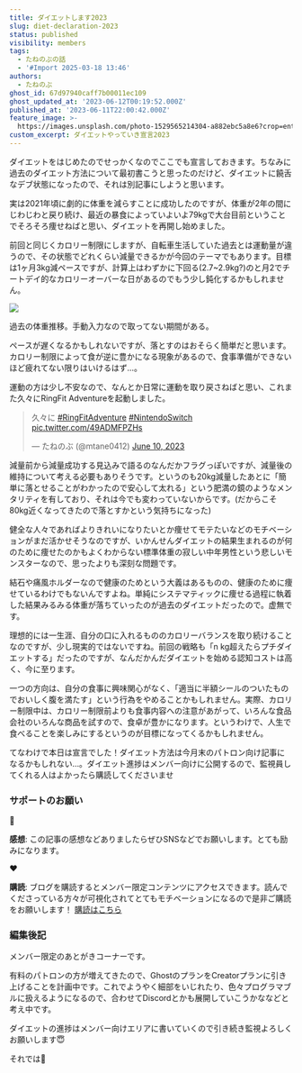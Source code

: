 ```yaml
---
title: ダイエットします2023
slug: diet-declaration-2023
status: published
visibility: members
tags:
  - たねのぶの話
  - '#Import 2025-03-18 13:46'
authors:
  - たねのぶ
ghost_id: 67d97940caff7b00011ec109
ghost_updated_at: '2023-06-12T00:19:52.000Z'
published_at: '2023-06-11T22:00:42.000Z'
feature_image: >-
  https://images.unsplash.com/photo-1529565214304-a882ebc5a8e6?crop=entropy&cs=tinysrgb&fit=max&fm=jpg&ixid=M3wxMTc3M3wwfDF8c2VhcmNofDZ8fGZhdHxlbnwwfHx8fDE2ODY1MDUxNTB8MA&ixlib=rb-4.0.3&q=80&w=2000
custom_excerpt: ダイエットやっていき宣言2023
---
```

ダイエットをはじめたのでせっかくなのでここでも宣言しておきます。ちなみに過去のダイエット方法について最初書こうと思ったのだけど、ダイエットに饒舌なデブ状態になったので、それは別記事にしようと思います。

実は2021年頃に劇的に体重を減らすことに成功したのですが、体重が2年の間にじわじわと戻り続け、最近の暴食によっていよいよ79kgで大台目前ということでそろそろ痩せねばと思い、ダイエットを再開し始めました。

前回と同じくカロリー制限にしますが、自転車生活していた過去とは運動量が違うので、その状態でどれくらい減量できるかが今回のテーマでもあります。目標は1ヶ月3kg減ペースですが、計算上はわずかに下回る(2.7~2.9kg?)のと月2でチートデイ的なカロリーオーバーな日があるのでもう少し鈍化するかもしれません。

![](https://hanatane.net/content/images/2023/06/IMG_9A90312161BE-1.jpeg)

過去の体重推移。手動入力なので取ってない期間がある。

ペースが遅くなるかもしれないですが、落とすのはおそらく簡単だと思います。カロリー制限によって食が逆に豊かになる現象があるので、食事準備ができないほど疲れてない限りはいけるはず…。

運動の方は少し不安なので、なんとか日常に運動を取り戻さねばと思い、これまた久々にRingFit Adventureを起動しました。

> 久々に [#RingFitAdventure](https://twitter.com/hashtag/RingFitAdventure?src=hash&ref_src=twsrc%5Etfw) [#NintendoSwitch](https://twitter.com/hashtag/NintendoSwitch?src=hash&ref_src=twsrc%5Etfw) [pic.twitter.com/49ADMFPZHs](https://t.co/49ADMFPZHs)
> 
> — たねのぶ (@mtane0412) [June 10, 2023](https://twitter.com/mtane0412/status/1667496883995164672?ref_src=twsrc%5Etfw)

減量前から減量成功する見込みで語るのなんだかフラグっぽいですが、減量後の維持について考える必要もありそうです。というのも20kg減量したあとに「簡単に落とせることがわかったので安心して太れる」という肥満の鏡のようなメンタリティを有しており、それは今でも変わっていないからです。(だからこそ80kg近くなってきたので落とすかという気持ちになった)

健全な人々であればよりきれいになりたいとか痩せてモテたいなどのモチベーションがまだ活かせそうなのですが、いかんせんダイエットの結果生まれるのが何のために痩せたのかもよくわからない標準体重の寂しい中年男性という悲しいモンスターなので、思ったよりも深刻な問題です。

結石や痛風ホルダーなので健康のためという大義はあるものの、健康のために痩せているわけでもないんですよね。単純にシステマティックに痩せる過程に執着した結果みるみる体重が落ちていったのが過去のダイエットだったので。虚無です。

理想的には一生涯、自分の口に入れるもののカロリーバランスを取り続けることなのですが、少し現実的ではないですね。前回の戦略も「n kg超えたらプチダイエットする」だったのですが、なんだかんだダイエットを始める認知コストは高く、今に至ります。

一つの方向は、自分の食事に興味関心がなく、「適当に半額シールのついたものでおいしく腹を満たす」という行為をやめることかもしれません。実際、カロリー制限中は、カロリー制限前よりも食事内容への注意があがって、いろんな食品会社のいろんな商品を試すので、食卓が豊かになります。というわけで、人生で食べることを楽しみにするというのが目標になってくるかもしれません。

てなわけで本日は宣言でした！ダイエット方法は今月末のパトロン向け記事になるかもしれない…。ダイエット進捗はメンバー向けに公開するので、監視員してくれる人はよかったら購読してくださいませ

### サポートのお願い

🚀

****感想****: この記事の感想などありましたらぜひSNSなどでお願いします。とても励みになります。

♥️

****購読****: ブログを購読するとメンバー限定コンテンツにアクセスできます。読んでくださっている方々が可視化されてとてもモチベーションになるので是非ご購読をお願いします！ [購読はこちら](https://www.hanatane.net/#/portal/signup)

### 編集後記

メンバー限定のあとがきコーナーです。

有料のパトロンの方が増えてきたので、GhostのプランをCreatorプランに引き上げることを計画中です。これでようやく細部をいじれたり、色々プログラマブルに扱えるようになるので、合わせてDiscordとかも展開していこうかななどと考え中です。

ダイエットの進捗はメンバー向けエリアに書いていくので引き続き監視よろしくお願いします😇

それでは👋
